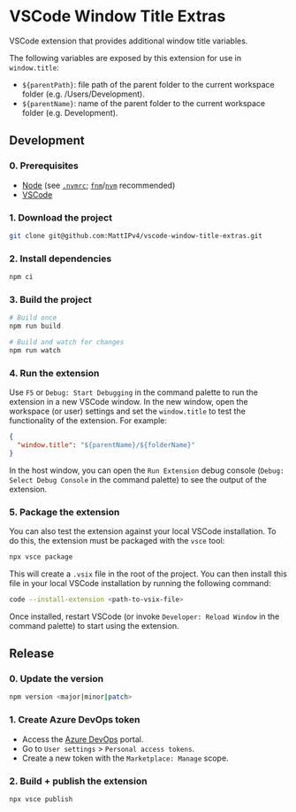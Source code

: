 # VSCode Window Title Extras

VSCode extension that provides additional window title variables.

The following variables are exposed by this extension for use in `window.title`:

- `${parentPath}`: file path of the parent folder to the current workspace folder (e.g. /Users/Development).
- `${parentName}`: name of the parent folder to the current workspace folder (e.g. Development).

## Development

### 0. Prerequisites

- [Node](https://nodejs.org/en/download/releases/) (see [`.nvmrc`](.nvmrc); [`fnm`](https://github.com/Schniz/fnm)/[`nvm`](https://github.com/nvm-sh/nvm) recommended)
- [VSCode](https://code.visualstudio.com/download)

### 1. Download the project

```bash
git clone git@github.com:MattIPv4/vscode-window-title-extras.git
```

### 2. Install dependencies

```bash
npm ci
```

### 3. Build the project

```bash
# Build once
npm run build

# Build and watch for changes
npm run watch
```

### 4. Run the extension

Use `F5` or `Debug: Start Debugging` in the command palette to run the extension in a new VSCode window. In the new window, open the workspace (or user) settings and set the `window.title` to test the functionality of the extension. For example:

```json
{
  "window.title": "${parentName}/${folderName}"
}
```

In the host window, you can open the `Run Extension` debug console (`Debug: Select Debug Console` in the command palette) to see the output of the extension.

### 5. Package the extension

You can also test the extension against your local VSCode installation. To do this, the extension must be packaged with the `vsce` tool:

```bash
npx vsce package
```

This will create a `.vsix` file in the root of the project. You can then install this file in your local VSCode installation by running the following command:

```bash
code --install-extension <path-to-vsix-file>
```

Once installed, restart VSCode (or invoke `Developer: Reload Window` in the command palette) to start using the extension.

## Release

### 0. Update the version

```bash
npm version <major|minor|patch>
```

### 1. Create Azure DevOps token

- Access the [Azure DevOps](https://dev.azure.com/) portal.
- Go to `User settings` > `Personal access tokens`.
- Create a new token with the `Marketplace: Manage` scope.

### 2. Build + publish the extension

```bash
npx vsce publish
```
